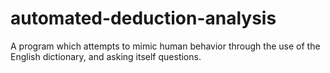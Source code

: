 automated-deduction-analysis
============================

A program which attempts to mimic human behavior through the use of the English dictionary, and asking itself questions.
